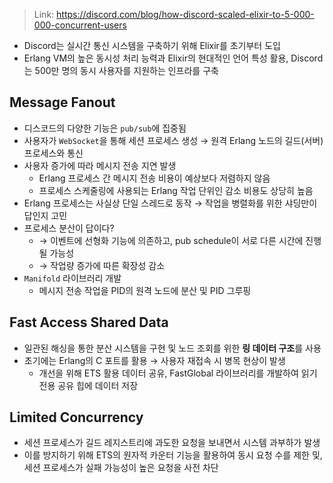 > Link: https://discord.com/blog/how-discord-scaled-elixir-to-5-000-000-concurrent-users

- Discord는 실시간 통신 시스템을 구축하기 위해 Elixir를 초기부터 도입
- Erlang VM의 높은 동시성 처리 능력과 Elixir의 현대적인 언어 특성 활용, Discord는 500만 명의 동시 사용자를 지원하는 인프라를 구축
## Message Fanout
- 디스코드의 다양한 기능은 `pub/sub`에 집중됨
- 사용자가 `WebSocket`을 통해 세션 프로세스 생성 → 원격 Erlang 노드의 길드(서버)프로세스와 통신
- 사용자 증가에 따라 메시지 전송 지연 발생
	- Erlang 프로세스 간 메시지 전송 비용이 예상보다 저렴하지 않음
	- 프로세스 스케줄링에 사용되는 Erlang 작업 단위인 감소 비용도 상당히 높음
- Erlang 프로세스는 사실상 단일 스레드로 동작 → 작업을 병렬화를 위한 샤딩만이 답인지 고민
- 프로세스 분산이 답이다?
	- → 이벤트에 선형화 기능에 의존하고, pub schedule이 서로 다른 시간에 진행될 가능성
	- → 작업량 증가에 따른 확장성 감소
- `Manifold` 라이브러리 개발
	- 메시지 전송 작업을 PID의 원격 노드에 분산 및 PID 그루핑
## Fast Access Shared Data
- 일관된 해싱을 통한 분산 시스템을 구현 및 노드 조회를 위한 **링 데이터 구조**를 사용
- 초기에는 Erlang의 C 포트를 활용 → 사용자 재접속 시 병목 현상이 발생
	- 개선을 위해 ETS 활용 데이터 공유, FastGlobal 라이브러리를 개발하여 읽기 전용 공유 힙에 데이터 저장

## Limited Concurrency
- 세션 프로세스가 길드 레지스트리에 과도한 요청을 보내면서 시스템 과부하가 발생
- 이를 방지하기 위해 ETS의 원자적 카운터 기능을 활용하여 동시 요청 수를 제한 및, 세션 프로세스가 실패 가능성이 높은 요청을 사전 차단